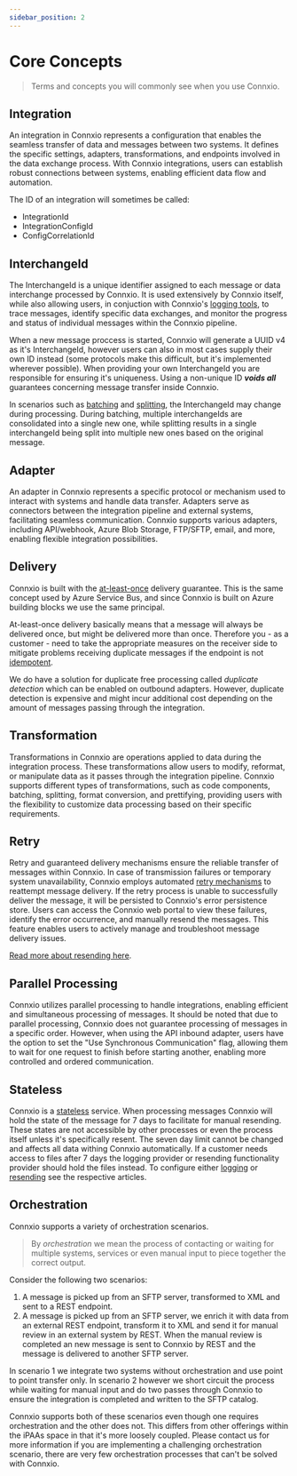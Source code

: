 ```yaml
---
sidebar_position: 2
---
```


# Core Concepts
> Terms and concepts you will commonly see when you use Connxio.

## Integration

An integration in Connxio represents a configuration that enables the seamless transfer of data and messages between two systems. It defines the specific settings, adapters, transformations, and endpoints involved in the data exchange process. With Connxio integrations, users can establish robust connections between systems, enabling efficient data flow and automation.

The ID of an integration will sometimes be called:

- IntegrationId
- IntegrationConfigId
- ConfigCorrelationId

## InterchangeId

The InterchangeId is a unique identifier assigned to each message or data interchange processed by Connxio. It is used extensively by Connxio itself, while also allowing users, in conjuction with Connxio's [logging tools](/integrations/logging), to trace messages, identify specific data exchanges, and monitor the progress and status of individual messages within the Connxio pipeline.

When a new message proccess is started, Connxio will generate a UUID v4 as it's InterchangeId, however users can also in most cases supply their own ID instead (some protocols make this difficult, but it's implemented wherever possible). When providing your own InterchangeId you are responsible for ensuring it's uniqueness. Using a non-unique ID **_voids all_** guarantees concerning message transfer inside Connxio.

In scenarios such as [batching](/integrations/transformation/batching) and [splitting](/integrations/transformation/splitting), the InterchangeId may change during processing. During batching, multiple interchangeIds are consolidated into a single new one, while splitting results in a single interchangeId being split into multiple new ones based on the original message.

## Adapter

An adapter in Connxio represents a specific protocol or mechanism used to interact with systems and handle data transfer. Adapters serve as connectors between the integration pipeline and external systems, facilitating seamless communication. Connxio supports various adapters, including API/webhook, Azure Blob Storage, FTP/SFTP, email, and more, enabling flexible integration possibilities.

## Delivery

Connxio is built with the [at-least-once](https://learn.microsoft.com/en-us/azure/service-bus-messaging/service-bus-queues-topics-subscriptions#receive-modes) delivery guarantee. This is the same concept used by Azure Service Bus, and since Connxio is built on Azure building blocks we use the same principal.

At-least-once delivery basically means that a message will always be delivered once, but might be delivered more than once. Therefore you - as a customer - need to take the appropriate measures on the receiver side to mitigate problems receiving duplicate messages if the endpoint is not [idempotent](https://en.wikipedia.org/wiki/Idempotence).

We do have a solution for duplicate free processing called _duplicate detection_ which can be enabled on outbound adapters. However, duplicate detection is expensive and might incur additional cost depending on the amount of messages passing through the integration.

## Transformation

Transformations in Connxio are operations applied to data during the integration process. These transformations allow users to modify, reformat, or manipulate data as it passes through the integration pipeline. Connxio supports different types of transformations, such as code components, batching, splitting, format conversion, and prettifying, providing users with the flexibility to customize data processing based on their specific requirements.

## Retry

Retry and guaranteed delivery mechanisms ensure the reliable transfer of messages within Connxio. In case of transmission failures or temporary system unavailability, Connxio employs automated [retry mechanisms](/integrations/retry) to reattempt message delivery. If the retry process is unable to successfully deliver the message, it will be persisted to Connxio's error persistence store. Users can access the Connxio web portal to view these failures, identify the error occurrence, and manually resend the messages. This feature enables users to actively manage and troubleshoot message delivery issues.

[Read more about resending here](/connxio-portal/connxio-resending).

## Parallel Processing

Connxio utilizes parallel processing to handle integrations, enabling efficient and simultaneous processing of messages. It should be noted that due to parallel processing, Connxio does not guarantee processing of messages in a specific order. However, when using the API inbound adapter, users have the option to set the "Use Synchronous Communication" flag, allowing them to wait for one request to finish before starting another, enabling more controlled and ordered communication.

## Stateless

Connxio is a [stateless](https://en.wiktionary.org/wiki/stateless) service. When processing messages Connxio will hold the state of the message for 7 days to facilitate for manual resending. These states are not accessible by other processes or even the process itself unless it's specifically resent. The seven day limit cannot be changed and affects all data withing Connxio automatically. If a customer needs access to files after 7 days the logging provider or resending functionality provider should hold the files instead. To configure either [logging](/integrations/logging) or [resending](/connxio-portal/resending-api) see the respective articles.

## Orchestration

Connxio supports a variety of orchestration scenarios.

> By _orchestration_ we mean the process of contacting or waiting for multiple systems, services or even manual input to piece together the correct output.

Consider the following two scenarios:

1. A message is picked up from an SFTP server, transformed to XML and sent to a REST endpoint.
2. A message is picked up from an SFTP server, we enrich it with data from an external REST endpoint, transform it to XML and send it for manual review in an external system by REST. When the manual review is completed an new message is sent to Connxio by REST and the message is delivered to another SFTP server.

In scenario 1 we integrate two systems without orchestration and use point to point transfer only. In scenario 2 however we short circuit the process while waiting for manual input and do two passes through Connxio to ensure the integration is completed and written to the SFTP catalog.

Connxio supports both of these scenarios even though one requires orchestration and the other does not. This differs from other offerings within the iPAAs space in that it's more loosely coupled. Please contact us for more information if you are implementing a challenging orchestration scenario, there are very few orchestration processes that can't be solved with Connxio.
